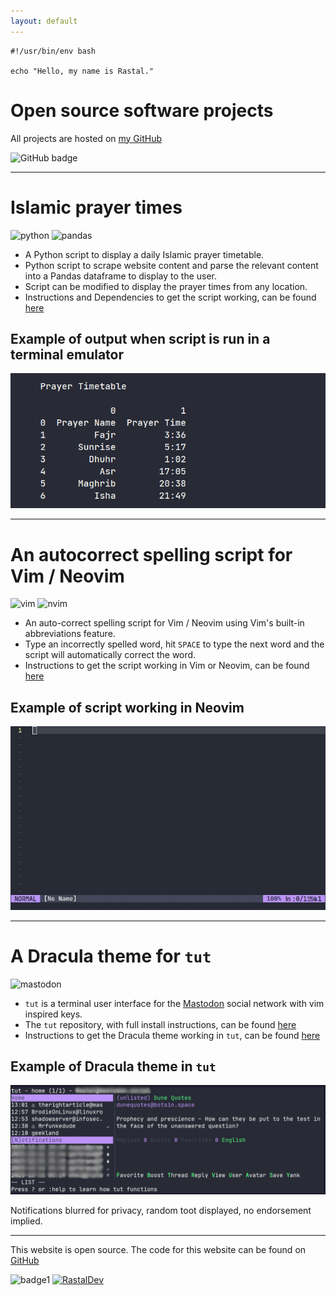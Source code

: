 ```yaml
---
layout: default
---
```


```shell
#!/usr/bin/env bash

echo "Hello, my name is Rastal."
```
# Open source software projects

All projects are hosted on [my GitHub](https://github.com/rastaldev)

![GitHub badge](https://img.shields.io/badge/GitHub-100000?style=for-the-badge&logo=github&logoColor=white)

---

# Islamic prayer times

![python](https://img.shields.io/badge/Python-FFD43B?style=for-the-badge&logo=python&logoColor=blue) ![pandas](https://img.shields.io/badge/Pandas-2C2D72?style=for-the-badge&logo=pandas&logoColor=white)

- A Python script to display a daily Islamic prayer timetable.
- Python script to scrape website content and parse the relevant content into a Pandas dataframe to display to the user.
- Script can be modified to display the prayer times from any location.
- Instructions and Dependencies to get the script working, can be found [here](https://github.com/RastalDev/prayer_times#necessary-python-libraries-which-must-be-installed-to-run-the-script)

## Example of output when script is run in a terminal emulator

![screenshot1](https://github.com/RastalDev/prayer_times/raw/master/example.png)

---

# An autocorrect spelling script for Vim / Neovim

![vim](https://img.shields.io/badge/VIM-%2311AB00.svg?&style=for-the-badge&logo=vim&logoColor=white) ![nvim](https://img.shields.io/badge/NeoVim-%2357A143.svg?&style=for-the-badge&logo=neovim&logoColor=white)

- An auto-correct spelling script for Vim / Neovim using Vim's built-in abbreviations feature.
- Type an incorrectly spelled word, hit `SPACE` to type the next word and the script will automatically correct the word.
- Instructions to get the script working in Vim or Neovim, can be found [here](https://github.com/RastalDev/vim_autocorrect#to-use-the-script)

## Example of script working in Neovim

![screenshot2](https://github.com/RastalDev/vim_autocorrect/raw/master/screenshot.gif)

---

# A Dracula theme for `tut`

![mastodon](https://joinmastodon.org/logos/wordmark-black-text.svg)

- `tut` is a terminal user interface for the [Mastodon](https://joinmastodon.org/) social network with vim inspired keys.
- The `tut` repository, with full install instructions, can be found [here](https://github.com/RasmusLindroth/tut)
- Instructions to get the Dracula theme working in `tut`, can be found [here](https://draculatheme.com/tut)

## Example of Dracula theme in `tut`

![screenshot3](https://github.com/RastalDev/dracula_tut/raw/master/screenshot.png)

Notifications blurred for privacy, random toot displayed, no endorsement implied.

---

This website is open source. The code for this website can be found on [GitHub](https://github.com/RastalDev/rastaldev.github.io)

![badge1](https://forthebadge.com/images/featured/featured-built-with-love.svg)  [![RastalDev](https://github.com/rastaldev.png?size=50)](https://github.com/rastaldev)  

